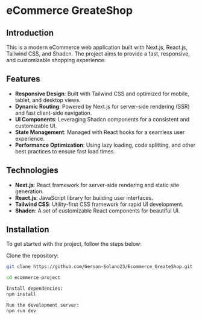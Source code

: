 # eCommerce GreateShop

## Introduction
This is a modern eCommerce web application built with Next.js, React.js, Tailwind CSS, and Shadcn. The project aims to provide a fast, responsive, and customizable shopping experience.

## Features
- **Responsive Design**:  Built with Tailwind CSS and optimized for mobile, tablet, and desktop views.
- **Dynamic Routing**:  Powered by Next.js for server-side rendering (SSR) and fast client-side navigation.
- **UI Components**:  Leveraging Shadcn components for a consistent and customizable UI.
- **State Management**:  Managed with React hooks for a seamless user experience.
- **Performance Optimization**:  Using lazy loading, code splitting, and other best practices to ensure fast load times.

## Technologies
- **Next.js**: React framework for server-side rendering and static site generation.
- **React.js**:  JavaScript library for building user interfaces.
- **Tailwind CSS**:  Utility-first CSS framework for rapid UI development.
- **Shadcn**:  A set of customizable React components for beautiful UI.

## Installation
To get started with the project, follow the steps below:

Clone the repository:
```sh
git clone https://github.com/Gerson-Solano23/Ecommerce_GreateShop.git

cd ecommerce-project

Install dependencies:
npm install

Run the development server:
npm run dev
